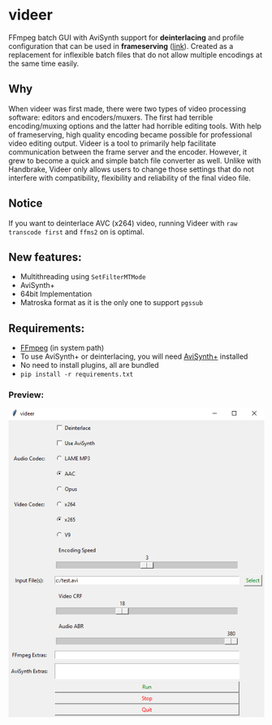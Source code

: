 # videer
FFmpeg batch GUI with AviSynth support for **deinterlacing** and profile configuration that can be used in **frameserving** ([link](https://github.com/satishsampath/frame-server)). Created as a replacement for inflexible batch files that do not allow multiple encodings at the same time easily.

## Why
When videer was first made, there were two types of video processing software: editors and encoders/muxers. The first had terrible encoding/muxing options and the latter had horrible editing tools. With help of frameserving, high quality encoding became possible for professional video editing output. Videer is a tool to primarily help facilitate communication between the frame server and the encoder. However, it grew to become a quick and simple batch file converter as well. Unlike with Handbrake, Videer only allows users to change those settings that do not interfere with compatibility, flexibility and reliability of the final video file.

## Notice
If you want to deinterlace AVC (x264) video, running Videer with `raw transcode first` and `ffms2` on is optimal.

## New features:
- Multithreading using `SetFilterMTMode`
- AviSynth+
- 64bit Implementation
- Matroska format as it is the only one to support `pgssub`

## Requirements:
- [FFmpeg](https://ffmpeg.org/) (in system path)
- To use AviSynth+ or deinterlacing, you will need [AviSynth+](https://avs-plus.net/) installed
- No need to install plugins, all are bundled
- `pip install -r requirements.txt`

### Preview:    
![thumb](thumb.png)
